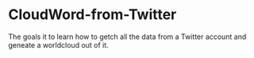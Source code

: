 # CloudWord-from-Twitter
The goals it to learn how to getch all the data from a Twitter account and geneate a worldcloud out of it.
